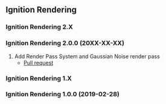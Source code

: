 ## Ignition Rendering

### Ignition Rendering 2.X

### Ignition Rendering 2.0.0 (20XX-XX-XX)

1. Add Render Pass System and Gaussian Noise render pass
    * [Pull request ](https://bitbucket.org/ignitionrobotics/ign-common/pull-requests/)

### Ignition Rendering 1.X

### Ignition Rendering 1.0.0 (2019-02-28)
